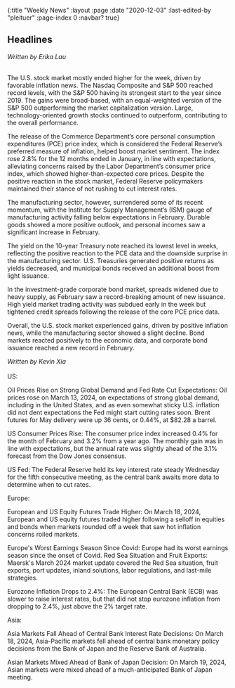 {:title "Weekly News"
 :layout :page
 :date "2020-12-03"
 :last-edited-by "pleituer"
 :page-index 0
 :navbar? true}

## Headlines

<x-accordion summary="Week of 01/03/2024">
<i>Written by Erika Lau</i>
<br><br>
<p>The U.S. stock market mostly ended higher for the week, driven by favorable inflation news. The Nasdaq Composite and S&P 500 reached record levels, with the S&P 500 having its strongest start to the year since 2019. The gains were broad-based, with an equal-weighted version of the S&P 500 outperforming the market capitalization version. Large, technology-oriented growth stocks continued to outperform, contributing to the overall performance.</p>
<p>The release of the Commerce Department’s core personal consumption expenditures (PCE) price index, which is considered the Federal Reserve’s preferred measure of inflation, helped boost market sentiment. The index rose 2.8% for the 12 months ended in January, in line with expectations, alleviating concerns raised by the Labor Department’s consumer price index, which showed higher-than-expected core prices. Despite the positive reaction in the stock market, Federal Reserve policymakers maintained their stance of not rushing to cut interest rates.</p>
<p>The manufacturing sector, however, surrendered some of its recent momentum, with the Institute for Supply Management’s (ISM) gauge of manufacturing activity falling below expectations in February. Durable goods showed a more positive outlook, and personal incomes saw a significant increase in February.</p>
<p>The yield on the 10-year Treasury note reached its lowest level in weeks, reflecting the positive reaction to the PCE data and the downside surprise in the manufacturing sector. U.S. Treasuries generated positive returns as yields decreased, and municipal bonds received an additional boost from light issuance.</p>
<p>In the investment-grade corporate bond market, spreads widened due to heavy supply, as February saw a record-breaking amount of new issuance. High yield market trading activity was subdued early in the week but tightened credit spreads following the release of the core PCE price data.</p>
<p>Overall, the U.S. stock market experienced gains, driven by positive inflation news, while the manufacturing sector showed a slight decline. Bond markets reacted positively to the economic data, and corporate bond issuance reached a new record in February.</p>
</x-accordion>

<x-accordion summary="Week of 22/03/2024">
<i>Written by Kevin Xia</i>
<br><br>
US: <br>
<p>Oil Prices Rise on Strong Global Demand and Fed Rate Cut Expectations: Oil prices rose on March 13, 2024, on expectations of strong global demand, including in the United States, and as even somewhat sticky U.S. inflation did not dent expectations the Fed might start cutting rates soon. Brent futures for May delivery were up 36 cents, or 0.44%, at $82.28 a barrel.</p>
<p>US Consumer Prices Rise: The consumer price index increased 0.4% for the month of February and 3.2% from a year ago. The monthly gain was in line with expectations, but the annual rate was slightly ahead of the 3.1% forecast from the Dow Jones consensus.</p>
<p>US Fed: The Federal Reserve held its key interest rate steady Wednesday for the fifth consecutive meeting, as the central bank awaits more data to determine when to cut rates.</p>
Europe: <br>
<p>European and US Equity Futures Trade Higher: On March 18, 2024, European and US equity futures traded higher following a selloff in equities and bonds when markets rounded off a week that saw hot inflation concerns roiled markets.</p>
<p>Europe's Worst Earnings Season Since Covid: Europe had its worst earnings season since the onset of Covid.
Red Sea Situation and Fruit Exports: Maersk's March 2024 market update covered the Red Sea situation, fruit exports, port updates, inland solutions, labor regulations, and last-mile strategies.</p>
<p>Eurozone Inflation Drops to 2.4%: The European Central Bank (ECB) was slower to raise interest rates, but that did not stop eurozone inflation from dropping to 2.4%, just above the 2% target rate.</p>
Asia: <br>
<p>Asia Markets Fall Ahead of Central Bank Interest Rate Decisions: On March 18, 2024, Asia-Pacific markets fell ahead of central bank monetary policy decisions from the Bank of Japan and the Reserve Bank of Australia.</p>
<p>Asian Markets Mixed Ahead of Bank of Japan Decision: On March 19, 2024, Asian markets were mixed ahead of a much-anticipated Bank of Japan meeting.</p>
</x-accordion>
